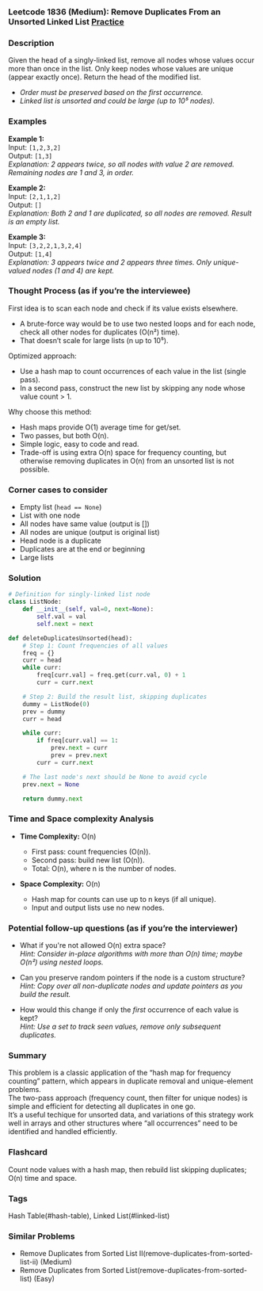 ### Leetcode 1836 (Medium): Remove Duplicates From an Unsorted Linked List [Practice](https://leetcode.com/problems/remove-duplicates-from-an-unsorted-linked-list)

### Description  
Given the head of a singly-linked list, remove all nodes whose values occur more than once in the list. Only keep nodes whose values are unique (appear exactly once). Return the head of the modified list.  
- *Order must be preserved based on the first occurrence.*
- *Linked list is unsorted and could be large (up to 10⁵ nodes).*

### Examples  

**Example 1:**  
Input: `[1,2,3,2]`  
Output: `[1,3]`  
*Explanation: 2 appears twice, so all nodes with value 2 are removed. Remaining nodes are 1 and 3, in order.*

**Example 2:**  
Input: `[2,1,1,2]`  
Output: `[]`  
*Explanation: Both 2 and 1 are duplicated, so all nodes are removed. Result is an empty list.*

**Example 3:**  
Input: `[3,2,2,1,3,2,4]`  
Output: `[1,4]`  
*Explanation: 3 appears twice and 2 appears three times. Only unique-valued nodes (1 and 4) are kept.*

### Thought Process (as if you’re the interviewee)  
First idea is to scan each node and check if its value exists elsewhere.  
- A brute-force way would be to use two nested loops and for each node, check all other nodes for duplicates (O(n²) time).  
- That doesn’t scale for large lists (n up to 10⁵).  

Optimized approach:  
- Use a hash map to count occurrences of each value in the list (single pass).
- In a second pass, construct the new list by skipping any node whose value count > 1.  

Why choose this method:  
- Hash maps provide O(1) average time for get/set.
- Two passes, but both O(n).  
- Simple logic, easy to code and read.
- Trade-off is using extra O(n) space for frequency counting, but otherwise removing duplicates in O(n) from an unsorted list is not possible.

### Corner cases to consider  
- Empty list (`head == None`)
- List with one node
- All nodes have same value (output is [])
- All nodes are unique (output is original list)
- Head node is a duplicate
- Duplicates are at the end or beginning
- Large lists

### Solution

```python
# Definition for singly-linked list node
class ListNode:
    def __init__(self, val=0, next=None):
        self.val = val
        self.next = next

def deleteDuplicatesUnsorted(head):
    # Step 1: Count frequencies of all values
    freq = {}
    curr = head
    while curr:
        freq[curr.val] = freq.get(curr.val, 0) + 1
        curr = curr.next

    # Step 2: Build the result list, skipping duplicates
    dummy = ListNode(0)
    prev = dummy
    curr = head

    while curr:
        if freq[curr.val] == 1:
            prev.next = curr
            prev = prev.next
        curr = curr.next

    # The last node's next should be None to avoid cycle
    prev.next = None

    return dummy.next
```

### Time and Space complexity Analysis  

- **Time Complexity:** O(n)  
  - First pass: count frequencies (O(n)).  
  - Second pass: build new list (O(n)).  
  - Total: O(n), where n is the number of nodes.

- **Space Complexity:** O(n)  
  - Hash map for counts can use up to n keys (if all unique).  
  - Input and output lists use no new nodes.

### Potential follow-up questions (as if you’re the interviewer)  

- What if you're not allowed O(n) extra space?  
  *Hint: Consider in-place algorithms with more than O(n) time; maybe O(n²) using nested loops.*

- Can you preserve random pointers if the node is a custom structure?  
  *Hint: Copy over all non-duplicate nodes and update pointers as you build the result.*

- How would this change if only the *first* occurrence of each value is kept?  
  *Hint: Use a set to track seen values, remove only subsequent duplicates.*

### Summary
This problem is a classic application of the “hash map for frequency counting” pattern, which appears in duplicate removal and unique-element problems.  
The two-pass approach (frequency count, then filter for unique nodes) is simple and efficient for detecting all duplicates in one go.  
It’s a useful techique for unsorted data, and variations of this strategy work well in arrays and other structures where “all occurrences” need to be identified and handled efficiently.


### Flashcard
Count node values with a hash map, then rebuild list skipping duplicates; O(n) time and space.

### Tags
Hash Table(#hash-table), Linked List(#linked-list)

### Similar Problems
- Remove Duplicates from Sorted List II(remove-duplicates-from-sorted-list-ii) (Medium)
- Remove Duplicates from Sorted List(remove-duplicates-from-sorted-list) (Easy)